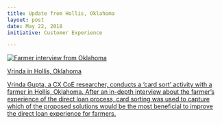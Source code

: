 ```yaml
---
title: Update from Hollis, Oklahoma
layout: post
date: May 22, 2018
initiative: Customer Experience

---
```


<div class="inline-media"><a href="{{site.baseurl}}/images/customer-experience/farmer-interview.jpg" target="_blank" rel="noopener noreferrer">
<img src="{{site.baseurl}}/images/customer-experience/farmer-interview.jpg" alt="Farmer interview from Oklahoma" class="img-responsive"><p class="caption">Vrinda in Hollis, Oklahoma</p></div> 

Vrinda Gupta, a CX CoE researcher, conducts a ‘card sort’ activity with a farmer in Hollis, Oklahoma. After an in-depth interview about the farmer’s experience of the direct loan process, card sorting was used to capture which of the proposed solutions would be the most beneficial to improve the direct loan experience for farmers.

